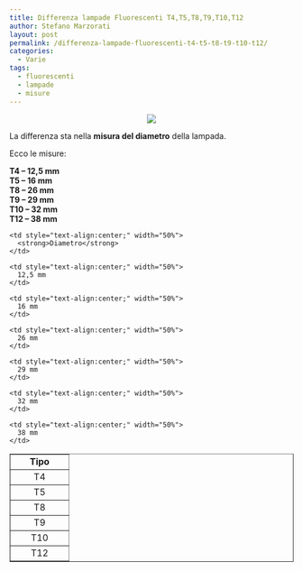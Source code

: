 ```yaml
---
title: Differenza lampade Fluorescenti T4,T5,T8,T9,T10,T12
author: Stefano Marzorati
layout: post
permalink: /differenza-lampade-fluorescenti-t4-t5-t8-t9-t10-t12/
categories:
  - Varie
tags:
  - fluorescenti
  - lampade
  - misure
---
```

<p align="center">
  <img src="https://c1.staticflickr.com/1/430/31570880033_d982ac4076_o.jpg">
</p>

La differenza sta nella **misura del diametro** della lampada.

Ecco le misure:

**T4 &#8211; 12,5 mm  
T5 &#8211; 16 mm  
T8 &#8211; 26 mm  
T9 &#8211; 29 mm  
T10 &#8211; 32 mm  
T12 &#8211; 38 mm**


<table width="50%" border="1">
  <tr>
    <td style="text-align:center;" width="50%">
      <strong>Tipo</strong>
    </td>
    
    <td style="text-align:center;" width="50%">
      <strong>Diametro</strong>
    </td>
  </tr>
  
  <tr>
    <td style="text-align:center;" width="50%">
      T4
    </td>
    
    <td style="text-align:center;" width="50%">
      12,5 mm
    </td>
  </tr>
  
  <tr>
    <td style="text-align:center;" width="50%">
      T5
    </td>
    
    <td style="text-align:center;" width="50%">
      16 mm
    </td>
  </tr>
  
  <tr>
    <td style="text-align:center;" width="50%">
      T8
    </td>
    
    <td style="text-align:center;" width="50%">
      26 mm
    </td>
  </tr>
  
  <tr>
    <td style="text-align:center;" width="50%">
      T9
    </td>
    
    <td style="text-align:center;" width="50%">
      29 mm
    </td>
  </tr>
  
  <tr>
    <td style="text-align:center;" width="50%">
      T10
    </td>
    
    <td style="text-align:center;" width="50%">
      32 mm
    </td>
  </tr>
  
  <tr>
    <td style="text-align:center;" width="50%">
      T12
    </td>
    
    <td style="text-align:center;" width="50%">
      38 mm
    </td>
  </tr>
</table>   